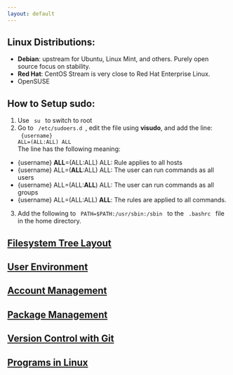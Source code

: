 ```yaml
---
layout: default
---
```


## Linux Distributions:
- **Debian**: upstream for Ubuntu, Linux Mint, and others. Purely open source focus on stability. 
- **Red Hat**: CentOS Stream is very close to Red Hat Enterprise Linux. 
- OpenSUSE

## How to Setup sudo:
1. Use <code> su </code> to switch to root
2. Go to <code> /etc/sudoers.d </code>, edit the file using **visudo**, and add the line: <br>
<code> {username} ALL=(ALL:ALL) ALL </code><br>
The line has the following meaning: 
- {username} **ALL**=(ALL:ALL) ALL: Rule applies to all hosts
- {username} ALL=(**ALL**:ALL) ALL: The user can run commands as all users 
- {username} ALL=(ALL:**ALL**) ALL: The user can run commands as all groups 
- {username} ALL=(ALL:ALL) **ALL**: The rules are applied to all commands.  

3. Add the following to <code> PATH=$PATH:/usr/sbin:/sbin </code> to the <code> .bashrc </code> file in the home directory. 

## [Filesystem Tree Layout](https://khoabuiv.github.io/linux/filesystem_tree_layout.html)

## [User Environment](https://khoabuiv.github.io/linux/user_environment.html)

## [Account Management](https://khoabuiv.github.io/linux/linux_account_management.html)

## [Package Management](https://khoabuiv.github.io/linux/package_management.html)

## [Version Control with Git](https://khoabuiv.github.io/linux/git.html)

## [Programs in Linux](https://khoabuiv.github.io/linux/programs_in_linux.md)
